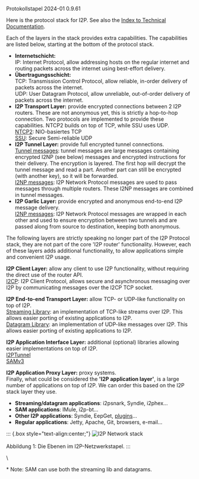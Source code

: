  Protokollstapel 2024-01 0.9.61 

Here is the protocol stack for I2P. See also the [Index to Technical
Documentation]().

Each of the layers in the stack provides extra capabilities. The
capabilities are listed below, starting at the bottom of the protocol
stack.

- **Internetschicht:**\
 IP: Internet Protocol, allow addressing hosts on the regular
 internet and routing packets across the internet using best-effort
 delivery.
- **Übertragungsschicht:**\
 TCP: Transmission Control Protocol, allow reliable, in-order
 delivery of packets across the internet.\
 UDP: User Datagram Protocol, allow unreliable, out-of-order delivery
 of packets across the internet.
- **I2P Transport Layer:** provide encrypted connections between 2 I2P
 routers. These are not anonymous yet, this is strictly a hop-to-hop
 connection. Two protocols are implemented to provide these
 capabilities. NTCP2 builds on top of TCP, while SSU uses UDP.\
 [NTCP2](): NIO-basiertes TCP\
 [SSU](): Secure
 Semi-reliable UDP
- **I2P Tunnel Layer:** provide full encrypted tunnel connections.\
 [Tunnel messages](): tunnel messages
 are large messages containing encrypted I2NP (see below) messages
 and encrypted instructions for their delivery. The encryption is
 layered. The first hop will decrypt the tunnel message and read a
 part. Another part can still be encrypted (with another key), so it
 will be forwarded.\
 [I2NP messages](): I2P Network Protocol
 messages are used to pass messages through multiple routers. These
 I2NP messages are combined in tunnel messages.
- **I2P Garlic Layer:** provide encrypted and anonymous end-to-end I2P
 message delivery.\
 [I2NP messages](): I2P Network Protocol
 messages are wrapped in each other and used to ensure encryption
 between two tunnels and are passed along from source to destination,
 keeping both anonymous.

The following layers are strictly speaking no longer part of the I2P
Protocol stack, they are not part of the core \'I2P router\'
functionality. However, each of these layers adds additional
functionality, to allow applications simple and convenient I2P usage.

**I2P Client Layer:** allow any client to use I2P functionality, without
requiring the direct use of the router API.\
[I2CP](): I2P Client Protocol, allows secure and
asynchronous messaging over I2P by communicating messages over the I2CP
TCP socket.

**I2P End-to-end Transport Layer:** allow TCP- or UDP-like functionality
on top of I2P.\
[Streaming Library](): an implementation of
TCP-like streams over I2P. This allows easier porting of existing
applications to I2P.\
[Datagram Library](): an implementation of
UDP-like messages over I2P. This allows easier porting of existing
applications to I2P.

**I2P Application Interface Layer:** additional (optional) libraries
allowing easier implementations on top of I2P.\
[I2PTunnel]()\
[SAMv3]()

**I2P Application Proxy Layer:** proxy systems.\
Finally, what could be considered the **\'I2P application layer\'**, is
a large number of applications on top of I2P. We can order this based on
the I2P stack layer they use.

- **Streaming/datagram applications**: i2psnark, Syndie, i2phex\...
- **SAM applications**: IMule, i2p-bt\...
- **Other I2P
 applications**: Syndie, EepGet,
 [plugins]()\...
- **Regular applications**: Jetty, Apache, Git, browsers, e-mail\...

::: {.box style="text-align:center;"}
![I2P Network
stack](images/protocol_stack.png "I2P Network stack")\
\
Abbildung 1: Die Ebenen im I2P-Netzwerkstapel.
:::

\

\* Note: SAM can use both the streaming lib and datagrams.


